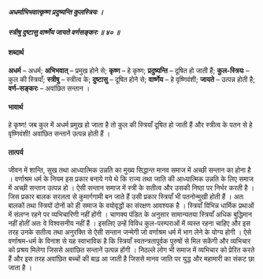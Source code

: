 ##### अधर्माभिभवात्कृष्ण प्रदुष्यन्ति कुलस्त्रियः ।
##### स्त्रीषु दुष्टासु वार्ष्णेय जायते वर्णसङ्करः ॥ ४० ॥

#### शब्दार्थ

**अधर्म** – अधर्म; **अभिभवात्** – प्रमुख होने से; **कृष्ण** – हे कृष्ण; **प्रदुष्यन्ति** – दूषित हो जाती हैं; **कुल-स्त्रियः** – कुल की  स्त्रियाँ; **स्त्रीषु** – स्त्रीत्व के; **दुष्टासु** – दूषित होने से; **वार्ष्णेय** – हे वृष्णिवंशी; **जायते** – उत्पन्न होती है; **वर्ण–सङ्करः** – अवांछित सन्तान ।

#### भावार्थ

हे कृष्ण! जब कुल में अधर्म प्रमुख हो जाता है तो कुल की स्त्रियाँ दूषित हो जाती हैं और स्त्रीत्व के पतन से हे वृष्णिवंशी! अवांछित सन्तानें उत्पन्न होती हैं ।

#### तात्पर्य

जीवन में शान्ति, सुख तथा आध्यात्मिक उन्नति का मुख्य सिद्धान्त मानव समाज में अच्छी सन्तान का होना है । वर्णाश्रम धर्म के नियम इस प्रकार बनाये गये थे कि राज्य तथा जाति की आध्यात्मिक उन्नति के लिए समाज में अच्छी सन्तान उत्पन्न हो । ऐसी सन्तान समाज में स्त्री के सतीत्व और उसकी निष्ठा पर निर्भर करती है । जिस प्रकार बालक सरलता से कुमार्गगामी बन जाते हैं उसी प्रकार स्त्रियाँ भी पतनोन्मुखी होती हैं । अतः बालकों तथा स्त्रियों दोनों को ही समाज के वयोवृद्धों का संरक्षण आवश्यक है । स्त्रियाँ विभिन्न धार्मिक प्रथाओं में संलग्न रहने पर व्यभिचारिणी नहीं होंगी । चाणक्य पंडित के अनुसार सामान्यतया स्त्रियाँ अधिक बुद्धिमान नहीं होतीं अतः वे विश्वसनीय नहीं हैं । इसलिए उन्हें विविध कुल-परम्पराओं में व्यस्त रहना चाहिए और इस तरह उनके सतीत्व तथा अनुरक्ति से ऐसी सन्तान जन्मेगी जो वर्णाश्रम धर्म में भाग लेने के योग्य होगी । ऐसे वर्णाश्रम-धर्म के विनाश से यह स्वाभाविक है कि स्त्रियाँ स्वतन्त्रतापूर्वक पुरुषों से मिल सकेंगी और व्यभिचार को प्रश्रय मिलेगा जिससे अवांछित सन्तानें उत्पन्न होंगी । निठल्ले लोग भी समाज में व्यभिचार को प्रेरित करते हैं और इस तरह अवांछित बच्चों की बाढ़ आ जाती है जिससे मानव जाति पर युद्ध और महामारी का संकट छा जाता है ।